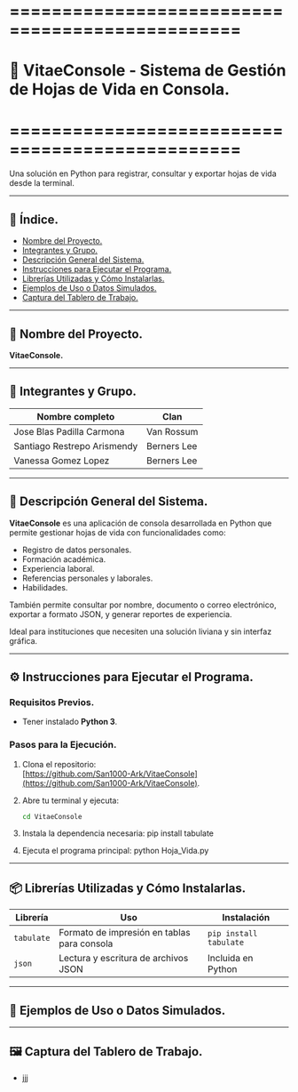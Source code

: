 # ================================================
# 🧾 VitaeConsole - Sistema de Gestión de Hojas de Vida en Consola.
# ================================================

Una solución en Python para registrar, consultar y exportar hojas de vida desde la terminal.

---

## 📑 Índice.


- [Nombre del Proyecto.](#nombre-del-proyecto)
- [Integrantes y Grupo.](#integrantes-y-grupo)
- [Descripción General del Sistema.](#descripción-general-del-sistema)
- [Instrucciones para Ejecutar el Programa.](#instrucciones-para-ejecutar-el-programa)
- [Librerías Utilizadas y Cómo Instalarlas.](#librerías-utilizadas-y-cómo-instalarlas)
- [Ejemplos de Uso o Datos Simulados.](#ejemplos-de-uso-o-datos-simulados)
- [Captura del Tablero de Trabajo.](#captura-del-tablero-de-trabajo)


---


## 📌 Nombre del Proyecto.

**VitaeConsole.**

---

## 👥 Integrantes y Grupo.

| Nombre completo                 | Clan         |
|--------------------------------|--------------|
| Jose Blas Padilla Carmona      | Van Rossum   |
| Santiago Restrepo Arismendy    | Berners Lee  |
| Vanessa Gomez Lopez            | Berners Lee  |

---

## 📝 Descripción General del Sistema.

**VitaeConsole** es una aplicación de consola desarrollada en Python que permite gestionar hojas de vida con funcionalidades como:

- Registro de datos personales.
- Formación académica.
- Experiencia laboral.
- Referencias personales y laborales.
- Habilidades.

También permite consultar por nombre, documento o correo electrónico, exportar a formato JSON, y generar reportes de experiencia.

Ideal para instituciones que necesiten una solución liviana y sin interfaz gráfica.

---

## ⚙️ Instrucciones para Ejecutar el Programa.

### Requisitos Previos.

- Tener instalado **Python 3**.

### Pasos para la Ejecución.

1. Clona el repositorio:  
   [https://github.com/San1000-Ark/VitaeConsole](https://github.com/San1000-Ark/VitaeConsole).

2. Abre tu terminal y ejecuta:

   ```bash
   cd VitaeConsole
   
3. Instala la dependencia necesaria:
   pip install tabulate

4. Ejecuta el programa principal:
   python Hoja_Vida.py

---

## 📦 Librerías Utilizadas y Cómo Instalarlas.

| Librería   | Uso                                         | Instalación            |
| ---------- | ------------------------------------------- | ---------------------- |
| `tabulate` | Formato de impresión en tablas para consola | `pip install tabulate` |
| `json`     | Lectura y escritura de archivos JSON        | Incluida en Python     |

---

## 🔎 Ejemplos de Uso o Datos Simulados.

---

## 🖼️ Captura del Tablero de Trabajo.
- jjj
